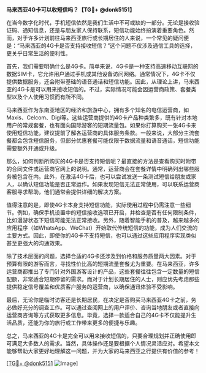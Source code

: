 **马来西亚4G卡可以收短信吗？【TG💪+ @donk5151】**

在当今数字化时代，手机短信依然是我们生活中不可或缺的一部分。无论是接收验证码、通知信息，还是与朋友家人保持联系，短信功能始终扮演着重要角色。然而，对于许多计划前往马来西亚旅行或长期居住的人来说，一个常见的疑问便是：“马来西亚的4G卡是否支持接收短信？”这个问题不仅涉及通信工具的选择，更关乎日常生活的便利性。

首先，我们需要明确什么是4G卡。简单来说，4G卡是一种支持高速移动互联网的数据SIM卡，它允许用户通过手机或其他设备访问网络。通常情况下，4G卡不仅提供数据服务，还会附带基础的语音通话和短信功能。因此，从理论上讲，马来西亚的4G卡是可以用来接收短信的。不过，实际情况可能会因运营商政策、套餐类型以及个人使用习惯而有所不同。

马来西亚作为东南亚地区的经济和旅游中心，拥有多个知名的电信运营商，如Maxis、Celcom、Digi等。这些运营商提供的4G卡产品种类繁多，既有针对本地用户的常规套餐，也有面向国际游客的短期流量包。如果你打算购买一张4G卡来使用短信功能，建议提前了解各运营商的具体服务条款。一般来说，大部分主流套餐都会包含短信服务，但部分优惠套餐可能仅限于数据流量和语音通话，短信功能需要额外开通或升级。

那么，如何判断所购买的4G卡是否支持短信呢？最直接的方法是查看购买时附带的合同文件或运营商官网上的说明。通常，运营商会在套餐详情中明确列出哪些服务被包含在内。此外，在激活4G卡后，也可以尝试发送一条测试短信给朋友或家人，以确认短信功能是否正常运作。如果发现短信无法正常使用，可以联系运营商客服寻求帮助，他们通常会提供详细的解决方案。

值得注意的是，即使4G卡本身支持短信功能，实际使用过程中仍需注意一些细节。例如，确保手机设置中的短信接收选项已开启，并检查是否有任何限制条件，比如漫游状态下短信可能无法正常接收。另外，随着智能手机的普及，越来越多的应用程序（如WhatsApp、WeChat）开始取代传统短信的功能，成为人们交流的主要方式。因此，即使你的4G卡不支持短信，也可以通过这些应用程序实现类似甚至更强大的沟通效果。

除了技术层面的问题，选择合适的4G卡还涉及到价格和服务质量两大因素。对于预算有限的游客而言，寻找性价比高的短期流量套餐尤为重要。在马来西亚，许多运营商都推出了专门针对外国游客设计的产品，这些套餐往往包含一定数量的短信配额，非常适合短期停留的需求。而对于计划长期居住的人士，则应优先考虑那些提供稳定信号覆盖和优质客户服务的运营商，以确保通讯体验不受影响。

最后，无论你是临时访客还是长期居民，在决定是否购买马来西亚4G卡之前，务必做好充分的调查工作。可以通过查阅网上的用户评价、咨询当地朋友或者直接向运营商咨询等方式获取更多信息。毕竟，选择一款适合自己的4G卡不仅能提升生活品质，还能为你的旅行或工作带来更多的便捷与乐趣。

总之，马来西亚的4G卡是完全可以用来接收短信的，只要合理规划并正确使用即可满足大多数人的需求。当然，具体操作还是要根据个人情况灵活应对。希望本文能够帮助大家更好地理解这一问题，并为大家的马来西亚之行提供有价值的参考！

[[TG💪+ @donk5151](https://t.me/s/donk5151) ![Image](https://i.postimg.cc/rwNCRYN7/Snipaste-2025-04-30-17-27-05.png)]
